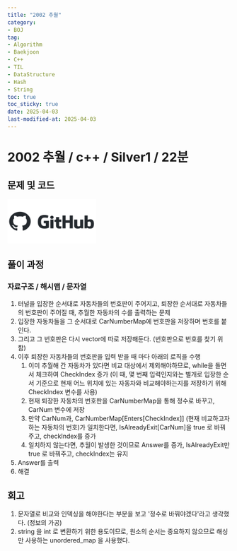 ```yaml
---
title: "2002 추월"
category:
- BOJ
tag:
- Algorithm
- Baekjoon
- C++
- TIL
- DataStructure
- Hash
- String
toc: true
toc_sticky: true
date: 2025-04-03
last-modified-at: 2025-04-03
---
```


#   2002 추월 / c++ / Silver1 / 22분

## 문제 및 코드   
[<img src="https://github.com/Sho1007/sho1007.github.io/blob/main/assets/images/github-logo-vector.png?raw=true" width="200" height="100"/>](https://github.com/Sho1007/Algorithm/tree/main/%EB%B0%B1%EC%A4%80/Silver/2002.%E2%80%85%EC%B6%94%EC%9B%94)

## 풀이 과정
### 자료구조 / 해시맵 / 문자열
1. 터널을 입장한 순서대로 자동차들의 번호판이 주어지고, 퇴장한 순서대로 자동차들의 번호판이 주어질 때, 추월한 자동차의 수를 출력하는 문제
2. 입장한 자동차들을 그 순서대로 CarNumberMap에 번호판을 저장하며 번호를 붙인다.
3. 그리고 그 번호판은 다시 vector에 따로 저장해둔다. (번호판으로 번호를 찾기 위함)
4. 이후 퇴장한 자동차들의 번호판을 입력 받을 때 마다 아래의 로직을 수행
    1. 이미 추월해 간 자동차가 있다면 비교 대상에서 제외해야하므로, while을 돌면서 체크하여 CheckIndex 증가 (이 때, 몇 번째 입력인지와는 별개로 입장한 순서 기준으로  현재 어느 위치에 있는 자동차와 비교해야하는지를 저장하기 위해 CheckIndex 변수를 사용)
    2. 현재 퇴장한 자동차의 번호판을 CarNumberMap을 통해 정수로 바꾸고, CarNum 변수에 저장
    3. 만약 CarNum과, CarNumberMap[Enters[CheckIndex]] (현재 비교하고자 하는 자동차의 번호)가 일치한다면, IsAlreadyExit[CarNum]을 true 로 바꿔주고, checkIndex를 증가
    4. 일치하지 않는다면, 추월이 발생한 것이므로 Answer를 증가, IsAlreadyExit만 true 로 바꿔주고, checkIndex는 유지
5. Answer를 출력
6. 해결


## 회고
1. 문자열로 비교와 인덱싱을 해야한다는 부분을 보고 '정수로 바꿔야겠다'라고 생각했다. (정보의 가공) 
2. string 을 int 로 변환하기 위한 용도이므로, 원소의 순서는 중요하지 않으므로 해싱만 사용하는 unordered_map 을 사용했다.